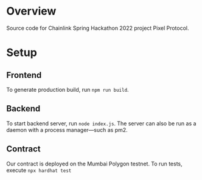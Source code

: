 # Overview
Source code for Chainlink Spring Hackathon 2022 project Pixel Protocol.

# Setup
## Frontend
To generate production build, run `npm run build`.

## Backend
To start backend server, run `node index.js`. The server can also be run as a daemon with a process manager—such as pm2.

## Contract
Our contract is deployed on the Mumbai Polygon testnet. To run tests, execute `npx hardhat test`
